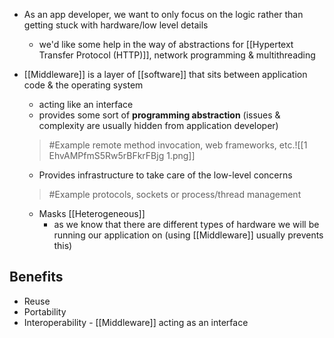 - As an app developer, we want to only focus on the logic rather than getting stuck with hardware/low level details
	- we'd like some help in the way of abstractions for [[Hypertext Transfer Protocol (HTTP)]], network programming & multithreading

- [[Middleware]] is a layer of [[software]] that sits between application code & the operating system
	- acting like an interface
	- provides some sort of **programming abstraction** (issues & complexity are usually hidden from application developer)
	>	#Example 
	>	remote method invocation, web frameworks, etc.![[1 EhvAMPfmS5Rw5rBFkrFBjg 1.png]]

	- Provides infrastructure to take care of the low-level concerns
	>	#Example 
	>	protocols, sockets or process/thread management
	
	- Masks [[Heterogeneous]]
		- as we know that there are different types of hardware we will be running our application on (using [[Middleware]] usually prevents this)

## Benefits
- Reuse
- Portability
- Interoperability - [[Middleware]] acting as an interface